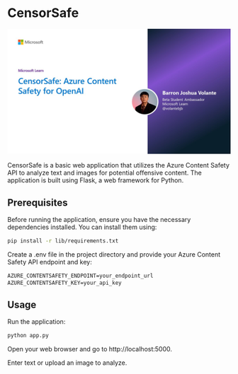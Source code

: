 # CensorSafe

![CensorSafe](./docs/censorsafe.jpg)

CensorSafe is a basic web application that utilizes the Azure Content Safety API to analyze text and images for potential offensive content. The application is built using Flask, a web framework for Python.

## Prerequisites
Before running the application, ensure you have the necessary dependencies installed. You can install them using:

```bash
pip install -r lib/requirements.txt
```

Create a .env file in the project directory and provide your Azure Content Safety API endpoint and key:

```env
AZURE_CONTENTSAFETY_ENDPOINT=your_endpoint_url
AZURE_CONTENTSAFETY_KEY=your_api_key
```

## Usage
Run the application:
```bash
python app.py
```

Open your web browser and go to http://localhost:5000.

Enter text or upload an image to analyze.
